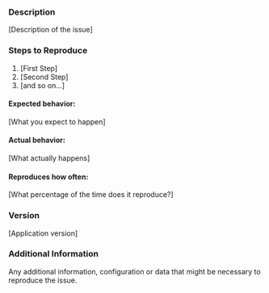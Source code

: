 <!--

Have you read DDF's Code of Conduct? By filing an Issue, you are
expected to comply with it, including treating everyone with respect:
https://github.com/codice/ddf-jaxb/blob/master/.github/CODE_OF_CONDUCT.md

Do you want to ask a question? Are you looking for support? The DDF
Developers group - https://groups.google.com/forum/#!forum/ddf-developers
is the best place for getting support.

-->
### Description

[Description of the issue]

### Steps to Reproduce

1. [First Step]
2. [Second Step]
3. [and so on...]

#### Expected behavior:
[What you expect to happen]

#### Actual behavior:
[What actually happens]

#### Reproduces how often:
[What percentage of the time does it reproduce?]

### Version
[Application version]

### Additional Information
Any additional information, configuration or data that might be necessary
to reproduce the issue.